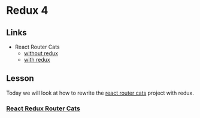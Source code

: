 # Redux 4

## Links

* React Router Cats
  * [without redux](https://codesandbox.io/s/o75qzy25r6)
  * [with redux](https://codesandbox.io/s/w607v68qzl)

## Lesson

Today we will look at how to rewrite the [react router cats](https://codesandbox.io/s/o75qzy25r6) project with redux.

### [React Redux Router Cats](https://codesandbox.io/s/w607v68qzl)
